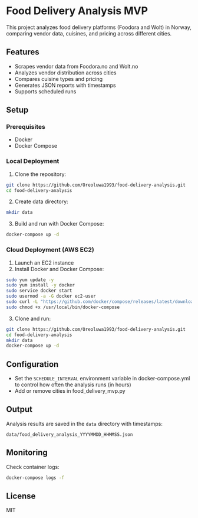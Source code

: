 # Food Delivery Analysis MVP

This project analyzes food delivery platforms (Foodora and Wolt) in Norway, comparing vendor data, cuisines, and pricing across different cities.

## Features

- Scrapes vendor data from Foodora.no and Wolt.no
- Analyzes vendor distribution across cities
- Compares cuisine types and pricing
- Generates JSON reports with timestamps
- Supports scheduled runs

## Setup

### Prerequisites

- Docker
- Docker Compose

### Local Deployment

1. Clone the repository:
```bash
git clone https://github.com/Oreoluwa1993/food-delivery-analysis.git
cd food-delivery-analysis
```

2. Create data directory:
```bash
mkdir data
```

3. Build and run with Docker Compose:
```bash
docker-compose up -d
```

### Cloud Deployment (AWS EC2)

1. Launch an EC2 instance
2. Install Docker and Docker Compose:
```bash
sudo yum update -y
sudo yum install -y docker
sudo service docker start
sudo usermod -a -G docker ec2-user
sudo curl -L "https://github.com/docker/compose/releases/latest/download/docker-compose-$(uname -s)-$(uname -m)" -o /usr/local/bin/docker-compose
sudo chmod +x /usr/local/bin/docker-compose
```

3. Clone and run:
```bash
git clone https://github.com/Oreoluwa1993/food-delivery-analysis.git
cd food-delivery-analysis
mkdir data
docker-compose up -d
```

## Configuration

- Set the `SCHEDULE_INTERVAL` environment variable in docker-compose.yml to control how often the analysis runs (in hours)
- Add or remove cities in food_delivery_mvp.py

## Output

Analysis results are saved in the `data` directory with timestamps:
```
data/food_delivery_analysis_YYYYMMDD_HHMMSS.json
```

## Monitoring

Check container logs:
```bash
docker-compose logs -f
```

## License

MIT